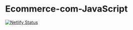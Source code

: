 # Ecommerce-com-JavaScript


[![Netlify Status](https://api.netlify.com/api/v1/badges/c505b35a-fca2-491f-bc86-957dc9b9c1a1/deploy-status)](https://app.netlify.com/sites/ecommercepi/deploys)
